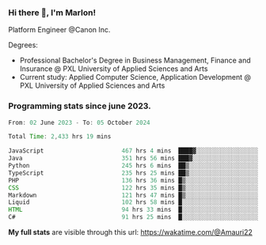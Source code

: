 
### Hi there 👋, I'm Marlon!

Platform Engineer @Canon Inc.

Degrees: 
- Professional Bachelor's Degree in Business Management, Finance and Insurance @ PXL University of Applied Sciences and Arts
- Current study: Applied Computer Science, Application Development @ PXL University of Applied Sciences and Arts

### Programming stats since june 2023.
<!--START_SECTION:waka-->

```java
From: 02 June 2023 - To: 05 October 2024

Total Time: 2,433 hrs 19 mins

JavaScript                      467 hrs 4 mins  ████▓░░░░░░░░░░░░░░░░░░░░   18.91 %
Java                            351 hrs 56 mins ███▓░░░░░░░░░░░░░░░░░░░░░   14.25 %
Python                          245 hrs 6 mins  ██▒░░░░░░░░░░░░░░░░░░░░░░   09.93 %
TypeScript                      235 hrs 25 mins ██▒░░░░░░░░░░░░░░░░░░░░░░   09.53 %
PHP                             136 hrs 36 mins █▒░░░░░░░░░░░░░░░░░░░░░░░   05.53 %
CSS                             122 hrs 35 mins █▒░░░░░░░░░░░░░░░░░░░░░░░   04.96 %
Markdown                        121 hrs 47 mins █▒░░░░░░░░░░░░░░░░░░░░░░░   04.93 %
Liquid                          102 hrs 58 mins █░░░░░░░░░░░░░░░░░░░░░░░░   04.17 %
HTML                            94 hrs 33 mins  █░░░░░░░░░░░░░░░░░░░░░░░░   03.83 %
C#                              91 hrs 25 mins  █░░░░░░░░░░░░░░░░░░░░░░░░   03.70 %
```

<!--END_SECTION:waka-->
**My full stats** are visible through this url: https://wakatime.com/@Amauri22
